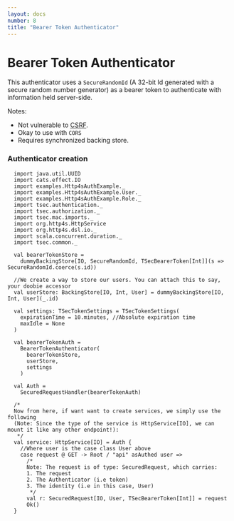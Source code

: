 ```yaml
---
layout: docs
number: 8
title: "Bearer Token Authenticator"
---
```


# Bearer Token Authenticator
This authenticator uses a `SecureRandomId` (A 32-bit Id generated with a secure random number generator) as a bearer
 token to authenticate with information held server-side.
 
Notes:
* Not vulnerable to [CSRF](https://en.wikipedia.org/wiki/Cross-site_request_forgery).
* Okay to use with `CORS`
* Requires synchronized backing store.

### Authenticator creation

```tut:silent
  import java.util.UUID
  import cats.effect.IO
  import examples.Http4sAuthExample._
  import examples.Http4sAuthExample.User._
  import examples.Http4sAuthExample.Role._
  import tsec.authentication._
  import tsec.authorization._
  import tsec.mac.imports._
  import org.http4s.HttpService
  import org.http4s.dsl.io._
  import scala.concurrent.duration._
  import tsec.common._

  val bearerTokenStore =
    dummyBackingStore[IO, SecureRandomId, TSecBearerToken[Int]](s => SecureRandomId.coerce(s.id))

  //We create a way to store our users. You can attach this to say, your doobie accessor
  val userStore: BackingStore[IO, Int, User] = dummyBackingStore[IO, Int, User](_.id)

  val settings: TSecTokenSettings = TSecTokenSettings(
    expirationTime = 10.minutes, //Absolute expiration time
    maxIdle = None
  )

  val bearerTokenAuth =
    BearerTokenAuthenticator(
      bearerTokenStore,
      userStore,
      settings
    )

  val Auth =
    SecuredRequestHandler(bearerTokenAuth)

  /*
  Now from here, if want want to create services, we simply use the following
  (Note: Since the type of the service is HttpService[IO], we can mount it like any other endpoint!):
   */
  val service: HttpService[IO] = Auth {
    //Where user is the case class User above
    case request @ GET -> Root / "api" asAuthed user =>
      /*
      Note: The request is of type: SecuredRequest, which carries:
      1. The request
      2. The Authenticator (i.e token)
      3. The identity (i.e in this case, User)
       */
      val r: SecuredRequest[IO, User, TSecBearerToken[Int]] = request
      Ok()
  }
```
